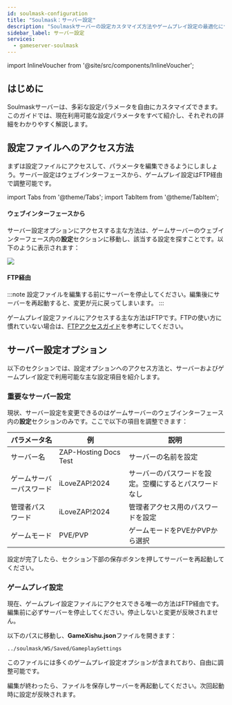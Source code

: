 ```yaml
---
id: soulmask-configuration
title: "Soulmask：サーバー設定"
description: "Soulmaskサーバーの設定カスタマイズ方法やゲームプレイ設定の最適化について詳しく解説 → 今すぐチェック"
sidebar_label: サーバー設定
services:
  - gameserver-soulmask
---
```


import InlineVoucher from '@site/src/components/InlineVoucher';

## はじめに

Soulmaskサーバーは、多彩な設定パラメータを自由にカスタマイズできます。このガイドでは、現在利用可能な設定パラメータをすべて紹介し、それぞれの詳細をわかりやすく解説します。

<InlineVoucher />

## 設定ファイルへのアクセス方法

まずは設定ファイルにアクセスして、パラメータを編集できるようにしましょう。サーバー設定はウェブインターフェースから、ゲームプレイ設定はFTP経由で調整可能です。

import Tabs from '@theme/Tabs';
import TabItem from '@theme/TabItem';

<Tabs>
<TabItem value="settings" label="ウェブインターフェースから" default>

#### ウェブインターフェースから

サーバー設定オプションにアクセスする主な方法は、ゲームサーバーのウェブインターフェース内の**設定**セクションに移動し、該当する設定を探すことです。以下のように表示されます：

![](https://screensaver01.zap-hosting.com/index.php/s/QDPzFgWRrfB49HB/preview)
</TabItem>

<TabItem value="ftp" label="FTP経由">

#### FTP経由

:::note
設定ファイルを編集する前にサーバーを停止してください。編集後にサーバーを再起動すると、変更が元に戻ってしまいます。
:::

ゲームプレイ設定ファイルにアクセスする主な方法はFTPです。FTPの使い方に慣れていない場合は、[FTPアクセスガイド](gameserver-ftpaccess.md)を参考にしてください。

</TabItem>
</Tabs>

## サーバー設定オプション
以下のセクションでは、設定オプションへのアクセス方法と、サーバーおよびゲームプレイ設定で利用可能な主な設定項目を紹介します。

### 重要なサーバー設定

現状、サーバー設定を変更できるのはゲームサーバーのウェブインターフェース内の**設定**セクションのみです。ここで以下の項目を調整できます：

| パラメータ名           | 例                     | 説明                                                     |
| ---------------------- | ---------------------- | -------------------------------------------------------- |
| サーバー名             | ZAP-Hosting Docs Test  | サーバーの名前を設定                                     |
| ゲームサーバーパスワード | iLoveZAP!2024          | サーバーのパスワードを設定。空欄にするとパスワードなし   |
| 管理者パスワード       | iLoveZAP!2024          | 管理者アクセス用のパスワードを設定                       |
| ゲームモード           | PVE/PVP                | ゲームモードをPVEかPVPから選択                           |

設定が完了したら、セクション下部の保存ボタンを押してサーバーを再起動してください。

### ゲームプレイ設定

現在、ゲームプレイ設定ファイルにアクセスできる唯一の方法はFTP経由です。編集前に必ずサーバーを停止してください。停止しないと変更が反映されません。

以下のパスに移動し、**GameXishu.json**ファイルを開きます：
```
../soulmask/WS/Saved/GameplaySettings
```

このファイルには多くのゲームプレイ設定オプションが含まれており、自由に調整可能です。

編集が終わったら、ファイルを保存しサーバーを再起動してください。次回起動時に設定が反映されます。

<InlineVoucher />
